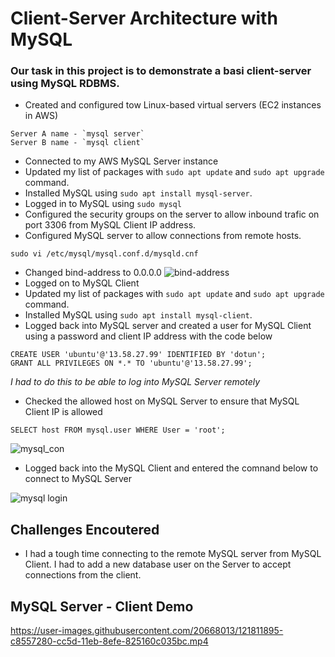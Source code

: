 # Client-Server Architecture with MySQL
### Our task in this project is to demonstrate a basi client-server using MySQL RDBMS.
- Created and configured tow Linux-based virtual servers (EC2 instances in AWS)
```
Server A name - `mysql server`
Server B name - `mysql client`
```
- Connected to my AWS MySQL Server instance
- Updated my list of packages with `sudo apt update` and `sudo apt upgrade` command.
- Installed MySQL using  `sudo apt install mysql-server`.
- Logged in to MySQL using `sudo mysql`
- Configured the security groups on the server to allow inbound trafic on port 3306 from MySQL Client IP address.
- Configured MySQL server to allow connections from remote hosts.
 ```
 sudo vi /etc/mysql/mysql.conf.d/mysqld.cnf 
```
- Changed bind-address to 0.0.0.0
![bind-address](https://user-images.githubusercontent.com/20668013/121808357-f2a03380-cc4f-11eb-826f-483cf8fd0093.JPG)
- Logged on to MySQL Client 
- Updated my list of packages with `sudo apt update` and `sudo apt upgrade` command.
- Installed MySQL using  `sudo apt install mysql-client`.
- Logged back into MySQL server and created a user for MySQL Client using a password and client IP address with the code below  
```
CREATE USER 'ubuntu'@'13.58.27.99' IDENTIFIED BY 'dotun';
GRANT ALL PRIVILEGES ON *.* TO 'ubuntu'@'13.58.27.99';
```
*I had to do this to be able to log into MySQL Server remotely*
- Checked the allowed host on MySQL Server to ensure that MySQL Client IP is allowed 
```
SELECT host FROM mysql.user WHERE User = 'root';
```
![mysql_con](https://user-images.githubusercontent.com/20668013/121810921-7b23d180-cc5a-11eb-8b80-11ee054e9cf7.JPG)
- Logged back into the MySQL Client and entered the comnand below to connect to MySQL Server  

![mysql login](https://user-images.githubusercontent.com/20668013/121811093-22086d80-cc5b-11eb-9e32-1613103394f1.JPG)

## Challenges Encoutered
- I had a tough time connecting to the remote MySQL server from MySQL Client. I had to add a new database user on the Server to accept connections from  the client.

## MySQL Server - Client Demo
https://user-images.githubusercontent.com/20668013/121811895-c8557280-cc5d-11eb-8efe-825160c035bc.mp4




